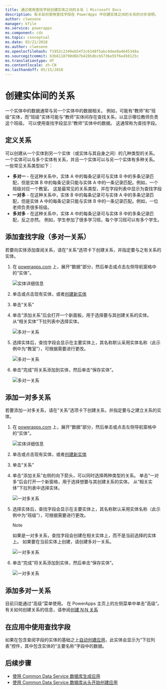 ```yaml
---
title: 通过使用查找字段创建实体之间的关系 | Microsoft Docs
description: 有关如何使用查找字段在 PowerApps 中创建实体之间的关系的分步说明。
author: clwesene
manager: kfile
ms.service: powerapps
ms.component: cds
ms.topic: conceptual
ms.date: 03/21/2018
ms.author: clwesene
ms.openlocfilehash: f1952c2349eb54f2c6348f5abc4dee9a4645348a
ms.sourcegitcommit: b3b6118790d6b7b4285dbcb5736e55f6e450125c
ms.translationtype: HT
ms.contentlocale: zh-CN
ms.lasthandoff: 05/15/2018
---
```

# <a name="create-a-relationship-between-entities"></a>创建实体间的关系
一个实体中的数据通常与另一个实体中的数据相关。 例如，可能有“教师”和“班级”实体，而“班级”实体可能与“教师”实体间存在查找关系，以显示哪位教师负责这个班级。 可以使用查找字段显示“教师”实体中的数据。 这通常称为查找字段。

## <a name="define-a-relationship"></a>定义关系
可以创建从一个实体到另一个实体（或实体与其自身之间）的几种类型的关系。 一个实体可以与多个实体有关系，并且一个实体可以与另一个实体有多种关系。 一些常见关系类型如下：

* **多对一** - 在这种关系中，实体 A 中的每条记录可与实体 B 中的多条记录匹配，但是实体 B 中的每条记录只能与实体 A 中的一条记录匹配。例如，一个班级对应一个教室。 这是最常见的关系类型，并在字段列表中显示为查找字段
* **一对多** - 在这种关系中，实体 B 中的每条记录可与实体 A 中的多条记录匹配，但是实体 A 中的每条记录只能与实体 B 中的一条记录匹配。例如，一位老师负责很多班级。
* **多对多** - 在这种关系中，实体 A 中的每条记录可与实体 B 中的多条记录匹配，反之亦然。 例如，学生参加了很多学习班，每个学习班可以有多个学生。

## <a name="add-a-lookup-field-many-to-one-relationship"></a>添加查找字段（多对一关系）

若要向实体添加查阅关系，请在“关系”选项卡下创建关系，并指定要与之有关系的实体。

1. 在 [powerapps.com](https://web.powerapps.com) 上，展开“数据”部分，然后单击或点击左侧导航窗格中的“实体”。

    ![实体详细信息](./media/data-platform-cds-create-entity/entitylist.png "实体列表")

2. 单击或点击现有实体，或者[创建新实体](data-platform-create-entity.md)

3. 单击“关系”

4. 单击“添加关系”后会打开一个新面板，用于选择要与其创建关系的实体。 从“相关实体”下拉列表中选择实体。

    ![多对一关系](./media/data-platform-cds-newrelationship/manytoone-1.png "多对一关系")

5. 选择实体后，查找字段会显示在主要实体上，其名称默认采用实体名称（此示例中为“教室”），可根据需要进行更改。

    ![多对一关系](./media/data-platform-cds-newrelationship/manytoone-2.png "多对一关系")

6. 单击“完成”将关系添加到实体，然后单击“保存实体”。

    ![多对一关系](./media/data-platform-cds-newrelationship/manytoone-3.png "多对一关系")

## <a name="add-a-one-to-many-relationship"></a>添加一对多关系

若要添加一对多关系，请在“关系”选项卡下创建关系，并指定要与之建立关系的实体。

1. 在 [powerapps.com](https://web.powerapps.com) 上，展开“数据”部分，然后单击或点击左侧导航窗格中的“实体”。

    ![实体详细信息](./media/data-platform-cds-create-entity/entitylist.png "实体列表")

2. 单击或点击现有实体，或者[创建新实体](data-platform-create-entity.md)

3. 单击“关系”

4. 单击“添加关系”右侧的向下箭头，可以同时选择两种类型的关系。 单击“一对多”后会打开一个新窗格，用于选择想要与其创建关系的实体。 从“相关实体”下拉列表中选择实体。

    ![一对多关系](./media/data-platform-cds-newrelationship/onetomany-1.png "一对多关系")

5. 选择实体后，查找字段会显示在主要实体上，其名称默认采用实体名称（此示例中为“班级”），可根据需要进行更改。

    > [!NOTE]
    > 如果是一对多关系，查找字段会创建在相关实体上，而不是当前选择的实体上。 如果要在当前实体上创建，请创建多对一关系。

    ![一对多关系](./media/data-platform-cds-newrelationship/onetomany-2.png "一对多关系")

6. 单击“完成”将关系添加到实体，然后单击“保存实体”。

    ![一对多关系](./media/data-platform-cds-newrelationship/onetomany-3.png "一对多关系")

## <a name="add-a-many-to-many-relationship"></a>添加多对一关系

目前只能通过“高级”菜单使用。 在 PowerApps 主页上的左侧菜单中单击“高级”。 有关如何创建关系的信息，请参阅[创建 N:N 关系](/dynamics365/customer-engagement/customize/create-and-edit-nn-many-to-many-relationships)

## <a name="use-a-lookup-field-in-an-app"></a>在应用中使用查找字段
如果在包含查阅字段的实体的基础之上[自动创建应用](../canvas-apps/data-platform-create-app.md)，此实体会显示为“下拉列表”控件，其中包含实体的“主要名称”字段中的数据。

## <a name="next-steps"></a>后续步骤
* [使用 Common Data Service 数据库生成应用](../canvas-apps/data-platform-create-app.md)
* [使用 Common Data Service 数据库从头开始创建应用](../canvas-apps/data-platform-create-app-scratch.md)

